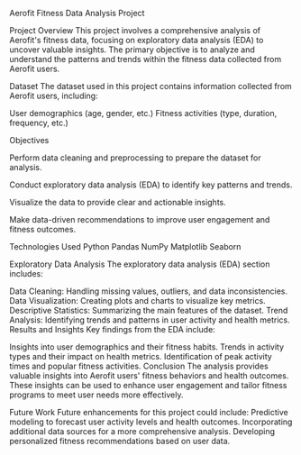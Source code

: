 Aerofit Fitness Data Analysis Project

Project Overview
This project involves a comprehensive analysis of Aerofit's fitness data, focusing on exploratory data analysis (EDA) to uncover valuable insights.
The primary objective is to analyze and understand the patterns and trends within the fitness data collected from Aerofit users.

Dataset
The dataset used in this project contains information collected from Aerofit users, including:

User demographics (age, gender, etc.)
Fitness activities (type, duration, frequency, etc.)

Objectives

Perform data cleaning and preprocessing to prepare the dataset for analysis.

Conduct exploratory data analysis (EDA) to identify key patterns and trends.

Visualize the data to provide clear and actionable insights.

Make data-driven recommendations to improve user engagement and fitness outcomes.

Technologies Used
Python
Pandas
NumPy
Matplotlib
Seaborn

Exploratory Data Analysis
The exploratory data analysis (EDA) section includes:

Data Cleaning: Handling missing values, outliers, and data inconsistencies.
Data Visualization: Creating plots and charts to visualize key metrics.
Descriptive Statistics: Summarizing the main features of the dataset.
Trend Analysis: Identifying trends and patterns in user activity and health metrics.
Results and Insights
Key findings from the EDA include:

Insights into user demographics and their fitness habits.
Trends in activity types and their impact on health metrics.
Identification of peak activity times and popular fitness activities.
Conclusion
The analysis provides valuable insights into Aerofit users' fitness behaviors and health outcomes. 
These insights can be used to enhance user engagement and tailor fitness programs to meet user needs more effectively.

Future Work
Future enhancements for this project could include:
Predictive modeling to forecast user activity levels and health outcomes.
Incorporating additional data sources for a more comprehensive analysis.
Developing personalized fitness recommendations based on user data.

